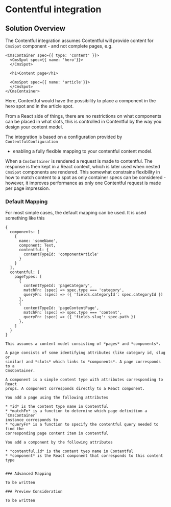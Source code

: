 # Contentful integration

## Solution Overview

The Contentful integration assumes Contentful will provide content for 
`CmsSpot` component - and not complete pages, e.g.

```
<CmsContainer spec={{ type: 'content' }}>
  <CmsSpot spec={{ name: 'hero'}}>
  </CmsSpot>

  <h1>Content page</h1>

  <CmsSpot spec={{ name: 'article'}}>
  </CmsSpot>
</CmsContainer>
```

Here, Contentful would have the possibility to place a component in the hero 
spot and in the article spot.

From a React side of things, there are no restrictions on what components can 
be placed in what slots, this is controlled in Contentful by the way 
you design your content model.

The integration is based on a configuration provided by `ContentfulConfiguration`
- enabling a fully flexible mapping to your contentful content model.

When a `CmsContainer` is rendered a request is made to contentful. The response 
is then kept in a React context, which is later used when nested `CmsSpot` 
components are rendered. This somewhat constrains flexibility in how to match 
content to a spot as only container specs can be considered - however, it 
improves performance as only one Contentful request is made per page impression. 


### Default Mapping

For most simple cases, the default mapping can be used. It is used something 
like this

```
{
  components: [
    {
      name: 'someName',
      component: Text,
      contentful: {
        contentTypeId: 'componentArticle'
      }
    }
  ],
  contentful: {
    pageTypes: [
      {
        contentTypeId: 'pageCategory',
        matchFn: (spec) => spec.type === 'category', 
        queryFn: (spec) => ({ 'fields.categoryId': spec.categoryId })
      },
      {
        contentTypeId: 'pageContentPage',
        matchFn: (spec) => spec.type === 'content', 
        queryFn: (spec) => ({ 'fields.slug': spec.path })
      },
    ]
  }
}

This assumes a content model consisting of *pages* and *components*. 

A page consists of some identifying attributes (like category id, slug or 
similar) and *slots* which links to *components*. A page corresponds to a 
CmsContainer.

A component is a simple content type with attributes corresponding to React 
props. A component corresponds directly to a React component.

You add a page using the following attributes

* *id* is the content type name in Contentful
* *matchFn* is a function to determine which page definition a `CmsContainer` 
instance corresponds to
* *queryFn* is a function to specify the contentful query needed to find the 
corresponding page content item in contentful

You add a component by the following attributes

* *contentful.id* is the content tyep name in Contentful
* *component* is the React component that corresponds to this content type


### Advanced Mapping

To be written

### Preview Consideration

To be written
